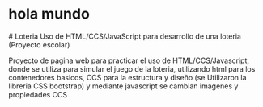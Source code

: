 <h1>hola mundo</h1>
# Loteria
Uso de HTML/CCS/JavaScript para desarrollo de una loteria (Proyecto escolar)

Proyecto de pagina web para practicar el uso de HTML/CCS/Javascript, donde se utiliza para simular el juego de la loteria, utilizando html para los contenedores basicos, CCS para la estructura y diseño (se Utilizaron la libreria CSS bootstrap) y mediante javascript se cambian imagenes y propiedades CCS
